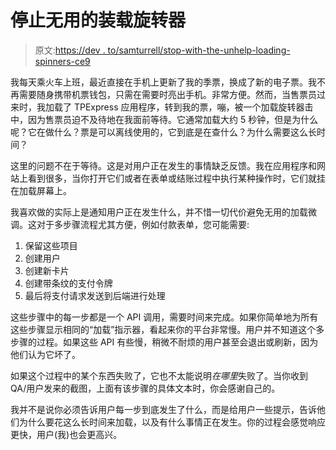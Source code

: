 # 停止无用的装载旋转器

> 原文:[https://dev . to/samturrell/stop-with-the-unhelp-loading-spinners-ce9](https://dev.to/samturrell/stop-with-the-unhelpful-loading-spinners--ce9)

我每天乘火车上班，最近直接在手机上更新了我的季票，换成了新的电子票。我不再需要随身携带机票钱包，只需在需要时亮出手机。非常方便。然而，当售票员过来时，我加载了 TPExpress 应用程序，转到我的票，嘣，被一个加载旋转器击中，因为售票员迫不及待地在我面前等待。它通常加载大约 5 秒钟，但是为什么呢？它在做什么？票是可以离线使用的，它到底是在查什么？为什么需要这么长时间？

这里的问题不在于等待。这是对用户正在发生的事情缺乏反馈。我在应用程序和网站上看到很多，当你打开它们或者在表单或结账过程中执行某种操作时，它们就挂在加载屏幕上。

我喜欢做的实际上是通知用户正在发生什么，并不惜一切代价避免无用的加载微调。这对于多步骤流程尤其方便，例如付款表单，您可能需要:

1.  保留这些项目
2.  创建用户
3.  创建新卡片
4.  创建带条纹的支付令牌
5.  最后将支付请求发送到后端进行处理

这些步骤中的每一步都是一个 API 调用，需要时间来完成。如果你简单地为所有这些步骤显示相同的“加载”指示器，看起来你的平台非常慢。用户并不知道这个多步骤的过程。如果这些 API 有些慢，稍微不耐烦的用户甚至会退出或刷新，因为他们认为它坏了。

如果这个过程中的某个东西失败了，它也不太能说明*在哪里*失败了。当你收到 QA/用户发来的截图，上面有该步骤的具体文本时，你会感谢自己的。

我并不是说你必须告诉用户每一步到底发生了什么，而是给用户一些提示，告诉他们为什么要花这么长时间来加载，以及有什么事情正在发生。你的过程会感觉响应更快，用户(我)也会更高兴。